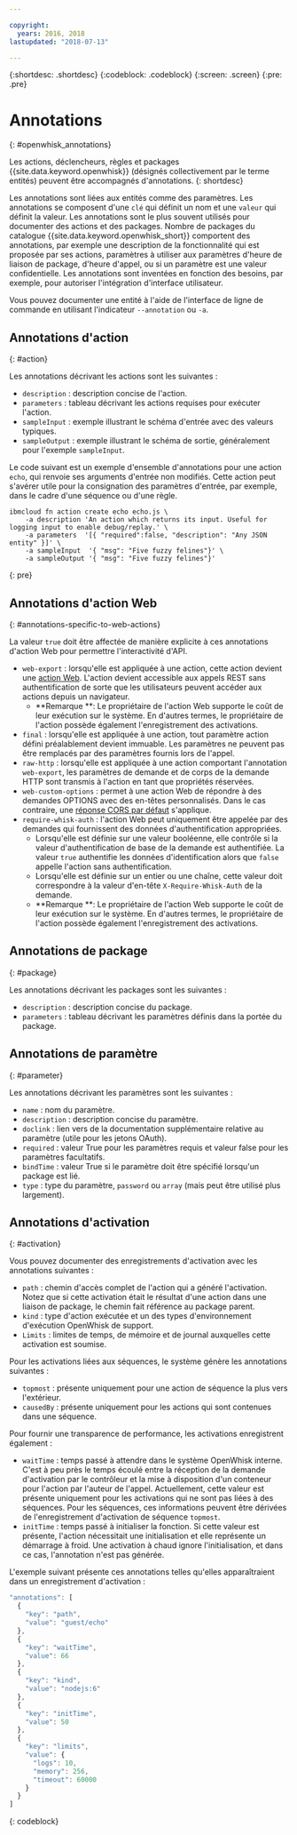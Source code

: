 ```yaml
---

copyright:
  years: 2016, 2018
lastupdated: "2018-07-13"

---
```


{:shortdesc: .shortdesc}
{:codeblock: .codeblock}
{:screen: .screen}
{:pre: .pre}

# Annotations
{: #openwhisk_annotations}

Les actions, déclencheurs, règles et packages {{site.data.keyword.openwhisk}} (désignés collectivement par le terme entités) peuvent être accompagnés d'annotations.
{: shortdesc}

Les annotations sont liées aux entités comme des paramètres. Les annotations se composent d'une `clé` qui définit un nom et une `valeur` qui définit la valeur. Les annotations sont le plus souvent utilisés pour documenter des actions et des packages. Nombre de packages du catalogue {{site.data.keyword.openwhisk_short}} comportent des annotations, par exemple une description de la fonctionnalité qui est proposée par ses actions, paramètres à utiliser aux paramètres d'heure de liaison de package, d'heure d'appel, ou si un paramètre est une valeur confidentielle. Les annotations sont inventées en fonction des besoins, par exemple, pour autoriser l'intégration d'interface utilisateur.

Vous pouvez documenter une entité à l'aide de l'interface de ligne de commande en utilisant l'indicateur `--annotation` ou `-a`.

## Annotations d'action
{: #action}

Les annotations décrivant les actions sont les suivantes :

- `description` : description concise de l'action.
- `parameters` : tableau décrivant les actions requises pour exécuter l'action.
- `sampleInput` : exemple illustrant le schéma d'entrée avec des valeurs typiques.
- `sampleOutput` : exemple illustrant le schéma de sortie, généralement pour l'exemple `sampleInput`.

Le code suivant est un exemple d'ensemble d'annotations pour une action `echo`, qui renvoie ses arguments d'entrée non modifiés. Cette action peut s'avérer utile pour la consignation des paramètres d'entrée, par exemple, dans le cadre d'une séquence ou d'une règle.
```
ibmcloud fn action create echo echo.js \
    -a description 'An action which returns its input. Useful for logging input to enable debug/replay.' \
    -a parameters  '[{ "required":false, "description": "Any JSON entity" }]' \
    -a sampleInput  '{ "msg": "Five fuzzy felines"}' \
    -a sampleOutput '{ "msg": "Five fuzzy felines"}'
```
{: pre}

## Annotations d'action Web
{: #annotations-specific-to-web-actions}

La valeur `true` doit être affectée de manière explicite à ces annotations d'action Web pour permettre l'interactivité d'API. 

- `web-export` : lorsqu'elle est appliquée à une action, cette action devient une [action Web](openwhisk_webactions.html). L'action devient accessible aux appels REST sans authentification de sorte que les utilisateurs peuvent accéder aux actions depuis un navigateur.
    * **Remarque **: Le propriétaire de l'action Web supporte le coût de leur exécution sur le système. En d'autres termes, le propriétaire de l'action possède également l'enregistrement des activations.
- `final` : lorsqu'elle est appliquée à une action, tout paramètre action défini préalablement devient immuable. Les paramètres ne peuvent pas être remplacés par des paramètres fournis lors de l'appel.
- `raw-http` : lorsqu'elle est appliquée à une action comportant l'annotation `web-export`, les paramètres de demande et de corps de la demande HTTP sont transmis à l'action en tant que propriétés réservées.
- `web-custom-options` : permet à une action Web de répondre à des demandes OPTIONS avec des en-têtes personnalisés. Dans le cas contraire, une [réponse CORS par défaut](openwhisk_webactions.html#options-requests) s'applique.
- `require-whisk-auth` : l'action Web peut uniquement être appelée par des demandes qui fournissent des données d'authentification appropriées.
    * Lorsqu'elle est définie sur une valeur booléenne, elle contrôle si la valeur d'authentification de base de la demande est authentifiée. La valeur `true` authentifie les données d'identification alors que `false` appelle l'action sans authentification.
    * Lorsqu'elle est définie sur un entier ou une chaîne, cette valeur doit correspondre à la valeur d'en-tête `X-Require-Whisk-Auth` de la demande. 
    * **Remarque **: Le propriétaire de l'action Web supporte le coût de leur exécution sur le système. En d'autres termes, le propriétaire de l'action possède également l'enregistrement des activations.

## Annotations de package
{: #package}

Les annotations décrivant les packages sont les suivantes :

- `description` : description concise du package.
- `parameters` : tableau décrivant les paramètres définis dans la portée du package.

## Annotations de paramètre
{: #parameter}

Les annotations décrivant les paramètres sont les suivantes :

- `name` : nom du paramètre.
- `description` : description concise du paramètre.
- `doclink` : lien vers de la documentation supplémentaire relative au paramètre (utile pour les jetons OAuth).
- `required` : valeur True pour les paramètres requis et valeur false pour les paramètres facultatifs.
- `bindTime` : valeur True si le paramètre doit être spécifié lorsqu'un package est lié.
- `type` : type du paramètre, `password` ou `array` (mais peut être utilisé plus largement).

## Annotations d'activation
{: #activation}

Vous pouvez documenter des enregistrements d'activation avec les annotations suivantes :

- `path` : chemin d'accès complet de l'action qui a généré l'activation. Notez que si cette activation était le résultat d'une action dans une liaison de package, le chemin fait référence au package parent.
- `kind` : type d'action exécutée et un des types d'environnement d'exécution OpenWhisk de support.
- `Limits` : limites de temps, de mémoire et de journal auxquelles cette activation est soumise.

Pour les activations liées aux séquences, le système génère les annotations suivantes :

- `topmost` : présente uniquement pour une action de séquence la plus vers l'extérieur.
- `causedBy` : présente uniquement pour les actions qui sont contenues dans une séquence.

Pour fournir une transparence de performance, les activations enregistrent également :

- `waitTime` : temps passé à attendre dans le système OpenWhisk interne. C'est à peu près le temps écoulé entre la réception de la demande d'activation par le contrôleur et la mise à disposition d'un conteneur pour l'action par l'auteur de l'appel. Actuellement, cette valeur est présente uniquement pour les activations qui ne sont pas liées à des séquences. Pour les séquences, ces informations peuvent être dérivées de l'enregistrement d'activation de séquence `topmost`.
- `initTime` : temps passé à initialiser la fonction. Si cette valeur est présente, l'action nécessitait une initialisation et elle représente un démarrage à froid. Une activation à chaud ignore l'initialisation, et dans ce cas, l'annotation n'est pas générée.

L'exemple suivant présente ces annotations telles qu'elles apparaîtraient dans un enregistrement d'activation :

```javascript
"annotations": [
  {
    "key": "path",
    "value": "guest/echo"
  },
  {
    "key": "waitTime",
    "value": 66
  },
  {
    "key": "kind",
    "value": "nodejs:6"
  },
  {
    "key": "initTime",
    "value": 50
  },
  {
    "key": "limits",
    "value": {
      "logs": 10,
      "memory": 256,
      "timeout": 60000
    }
  }
]
```
{: codeblock}
